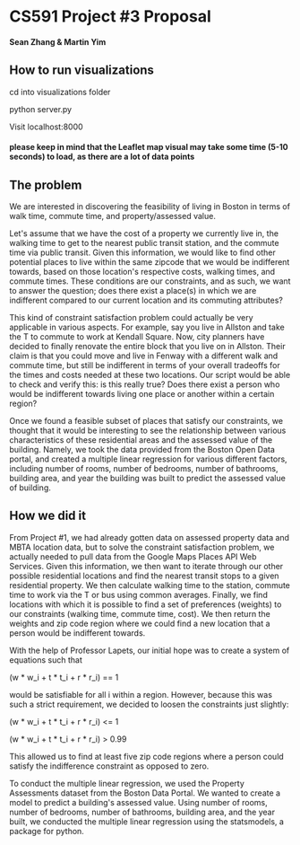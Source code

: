 # CS591 Project #3 Proposal
#### Sean Zhang & Martin Yim

## How to run visualizations
  cd into visualizations folder
  
  python server.py
  
  Visit localhost:8000

  #### please keep in mind that the Leaflet map visual may take some time (5-10 seconds) to load, as there are a lot of data points
## The problem
  We are interested in discovering the feasibility of living in Boston in terms of walk time, commute time, and property/assessed value. 

  Let's assume that we have the cost of a property we currently live in, the walking time to get to the nearest public transit station, and the commute time via public transit. Given this information, we would like to find other potential places to live within the same zipcode that we would be indifferent towards, based on those location's respective costs, walking times, and commute times. These conditions are our constraints, and as such, we want to answer the question; does there exist a place(s) in which we are indifferent compared to our current location and its commuting attributes? 

  This kind of constraint satisfaction problem could actually be very applicable in various aspects. For example, say you live in Allston and take the T to commute to work at Kendall Square. Now, city planners have decided to finally renovate the entire block that you live on in Allston. Their claim is that you could move and live in Fenway with a different walk and commute time, but still be indifferent in terms of your overall tradeoffs for the times and costs needed at these two locations. Our script would be able to check and verify this: is this really true? Does there exist a person who would be indifferent towards living one place or another within a certain region?

  Once we found a feasible subset of places that satisfy our constraints, we thought that it would be interesting to see the relationship between various characteristics of these residential areas and the assessed value of the building. Namely, we took the data provided from the Boston Open Data portal, and created a multiple linear regression for various different factors, including number of rooms, number of bedrooms, number of bathrooms, building area, and year the building was built to predict the assessed value of building.

  

## How we did it
    
  From Project #1, we had already gotten data on assessed property data and MBTA location data, but to solve the constraint satisfaction problem, we actually needed to pull data from the Google Maps Places API Web Services. Given this information, we then want to iterate through our other possible residential locations and find the nearest transit stops to a given residential property. We then calculate walking time to the station, commute time to work via the T or bus using common averages. Finally, we find locations with which it is possible to find a set of preferences (weights) to our constraints (walking time, commute time, cost). We then return the weights and zip code region where we could find a new location that a person would be indifferent towards.
  
  With the help of Professor Lapets, our initial hope was to create a system of equations such that 
  
  (w * w_i + t * t_i + r * r_i) == 1 
  
  would be satisfiable for all i within a region. However, because this was such a strict requirement, we decided to loosen the constraints just slightly:
  
  (w * w_i + t * t_i + r * r_i) <= 1
  
  (w * w_i + t * t_i + r * r_i) > 0.99
  
  This allowed us to find at least five zip code regions where a person could satisfy the indifference constraint as opposed to zero.
  
  To conduct the multiple linear regression, we used the Property Assessments dataset from the Boston Data Portal. We wanted to create a model to predict a building's assessed value. Using number of rooms, number of bedrooms, number of bathrooms, building area, and the year built, we conducted the multiple linear regression using the statsmodels, a package for python. 


 
